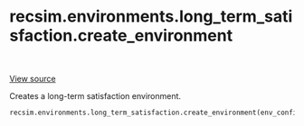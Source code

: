 <div itemscope itemtype="http://developers.google.com/ReferenceObject">
<meta itemprop="name" content="recsim.environments.long_term_satisfaction.create_environment" />
<meta itemprop="path" content="Stable" />
</div>

# recsim.environments.long_term_satisfaction.create_environment

<table class="tfo-notebook-buttons tfo-api" align="left">
</table>

<a target="_blank" href="https://github.com/google-research/recsim/recsim/environments/long_term_satisfaction.py">View
source</a>

Creates a long-term satisfaction environment.

```python
recsim.environments.long_term_satisfaction.create_environment(env_config)
```

<!-- Placeholder for "Used in" -->
